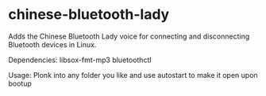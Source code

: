 # chinese-bluetooth-lady
Adds the Chinese Bluetooth Lady voice for connecting and disconnecting Bluetooth devices in Linux.

Dependencies:
libsox-fmt-mp3
bluetoothctl

Usage:
Plonk into any folder you like and use autostart to make it open upon bootup
